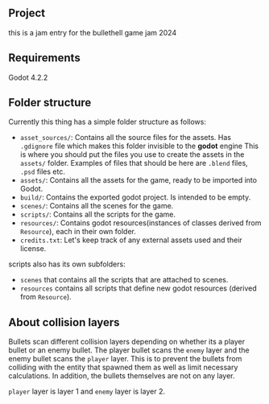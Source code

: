 ## Project

this is a jam entry for the bullethell game jam 2024

## Requirements

Godot 4.2.2

## Folder structure

Currently this thing has a simple folder structure as follows:

- `asset_sources/`: Contains all the source files for the assets. Has `.gdignore` file which makes this folder invisible to the **godot** engine This is where you should put the files you use to create the assets in the `assets/` folder. Examples of files that should be here are `.blend` files, `.psd` files etc.
- `assets/`: Contains all the assets for the game, ready to be imported into Godot.
- `build/`: Contains the exported godot project. Is intended to be empty.
- `scenes/`: Contains all the scenes for the game.
- `scripts/`: Contains all the scripts for the game.
- `resources/`: Contains godot resources(instances of classes derived from `Resource`), each in their own folder.
- `credits.txt`: Let's keep track of any external assets used and their license.
 
scripts also has its own subfolders:
- `scenes` that contains all the scripts that are attached to scenes.
- `resources` contains all scripts that define new godot resources (derived from `Resource`).

## About collision layers

Bullets scan different collision layers depending on whether its a player bullet or an enemy bullet. The player bullet scans the `enemy` layer and the enemy bullet scans the `player` layer. This is to prevent the bullets from colliding with the entity that spawned them as well as limit necessary calculations. In addition, the bullets themselves are not on any layer.

`player` layer is layer 1 and `enemy` layer is layer 2.

